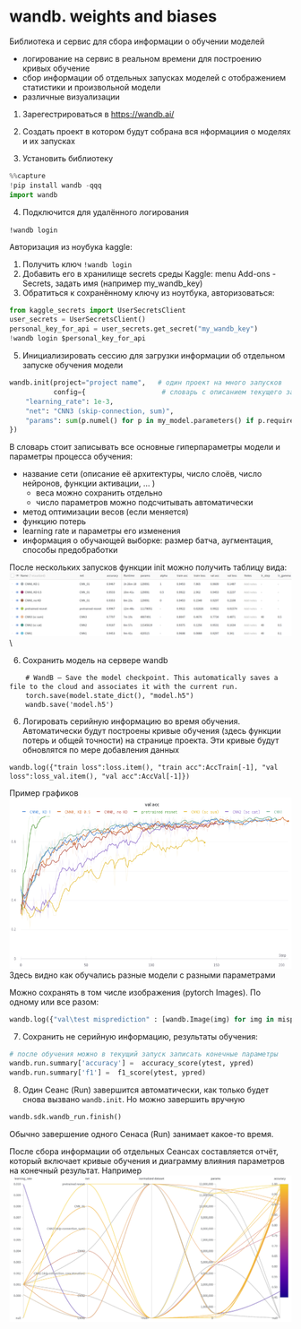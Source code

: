 # wandb. weights and biases

Библиотека и сервис для сбора информации о обучении моделей

- логирование на сервис в реальном времени для построению кривых обучение
- сбор информации об отдельных запусках моделей с отображением статистики и произвольной модели
- различные визуализации


1. Зарегестрироваться в https://wandb.ai/

2. Создать проект в котором будут собрана вся нформациия о моделях и их запусках

3. Установить библиотеку

```python
%%capture
!pip install wandb -qqq
import wandb
```

4. Подключится для удалённого логирования

`!wandb login`

Авторизация из ноубука kaggle:
1. Получить ключ `!wandb login`
2. Добавить его в хранилище secrets среды Kaggle: menu Add-ons - Secrets, задать имя (например my_wandb_key)
3. Обратиться к сохранённому ключу из ноутбука, авторизоваться:
```python
from kaggle_secrets import UserSecretsClient
user_secrets = UserSecretsClient() 
personal_key_for_api = user_secrets.get_secret("my_wandb_key")
!wandb login $personal_key_for_api
```

5. Инициализировать сессию для загрузки информации об отдельном запуске обучения модели
```python
wandb.init(project="project name",   # один проект на много запусков
           config={                   # словарь с описанием текущего запуска. ключи -- произвольные
    "learning_rate": 1e-3,
    "net": "CNN3 (skip-connection, sum)",
    "params": sum(p.numel() for p in my_model.parameters() if p.requires_grad)      # подсчёт числа параметров модели
})
```
В словарь стоит записывать все основные гиперпараметры модели и параметры процесса обучения:
- название сети (описание её архитектуры, число слоёв, число нейронов, функции активации, ... )
  - веса можно сохранить отдельно
  - число параметров можно подсчитывать автоматически
- метод оптимизации весов (если меняется)
- функцию потерь
- learning rate и параметры его изменения
- информация о обучающей выборке: размер батча, аугментация, способы предобработки


После нескольких запусков функции init можно получить таблицу вида:\
![](img/wandb-table.png)\


6. Сохранить модель на сервере wandb
```
    # WandB – Save the model checkpoint. This automatically saves a file to the cloud and associates it with the current run.
    torch.save(model.state_dict(), "model.h5")
    wandb.save('model.h5')
```


6. Логировать серийную информацию во время обучения. Автоматически будут построены кривые обучения (здесь функции потерь и общей точности) на странице проекта. Эти кривые будут обновлятся по мере добавления данных
```
wandb.log({"train loss":loss.item(), "train acc":AccTrain[-1], "val loss":loss_val.item(), "val acc":AccVal[-1]})
```
Пример графиков\
![](img/wandb-learning-curve.png)
Здесь видно как обучались разные модели с разными параметрами

Можно сохранять в том числе изображения (pytorch Images). По одному или все разом:
```python
wandb.log({"val\test misprediction" : [wandb.Image(img) for img in mispredicted]})
```

7. Сохранить не серийную информацию, результаты обучения:

```python
# после обучения можно в текущий запуск записать конечные параметры
wandb.run.summary['accuracy'] =  accuracy_score(ytest, ypred)
wandb.run.summary['f1'] =  f1_score(ytest, ypred)
```

8. Один Сеанс (Run) завершится автоматически, как только будет снова вызвано `wandb.init`. Но можно завершить вручную
```python
wandb.sdk.wandb_run.finish()
```
Обычно завершение одного Cенаса (Run) занимает какое-то время.

После сбора информации об отдельных Сеансах составляется отчёт, который включает кривые обучения и диаграмму влияния параметров на конечный результат. Например\
![](img/wandb-report1.png)
